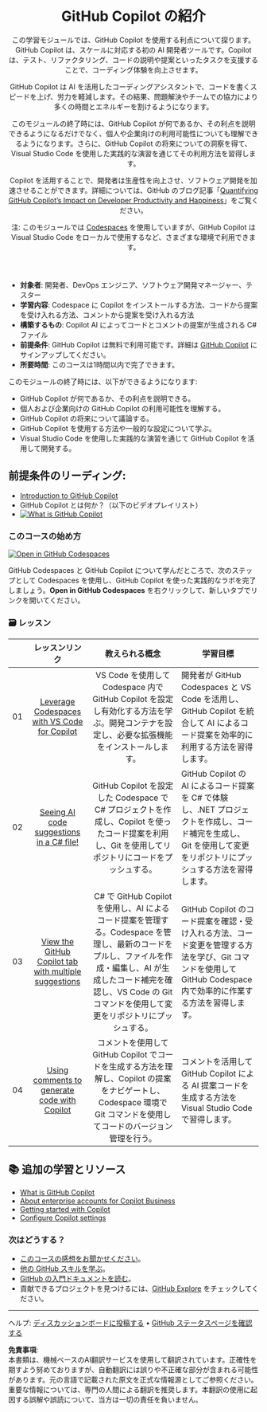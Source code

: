 <header>

# GitHub Copilot の紹介

この学習モジュールでは、GitHub Copilot を使用する利点について探ります。GitHub Copilot は、スケールに対応する初の AI 開発者ツールです。Copilot は、テスト、リファクタリング、コードの説明や提案といったタスクを支援することで、コーディング体験を向上させます。

GitHub Copilot は AI を活用したコーディングアシスタントで、コードを書くスピードを上げ、労力を軽減します。その結果、問題解決やチームでの協力により多くの時間とエネルギーを割けるようになります。

このモジュールの終了時には、GitHub Copilot が何であるか、その利点を説明できるようになるだけでなく、個人や企業向けの利用可能性についても理解できるようになります。さらに、GitHub Copilot の将来についての洞察を得て、Visual Studio Code を使用した実践的な演習を通じてその利用方法を習得します。

Copilot を活用することで、開発者は生産性を向上させ、ソフトウェア開発を加速させることができます。詳細については、GitHub のブログ記事「[Quantifying GitHub Copilot’s Impact on Developer Productivity and Happiness](https://github.blog/2022-09-07-research-quantifying-github-copilots-impact-on-developer-productivity-and-happiness)」をご覧ください。

注: このモジュールでは [Codespaces](https://github.com/codespaces) を使用していますが、GitHub Copilot は Visual Studio Code をローカルで使用するなど、さまざまな環境で利用できます。
</header>

- **対象者**: 開発者、DevOps エンジニア、ソフトウェア開発マネージャー、テスター
- **学習内容**: Codespace に Copilot をインストールする方法、コードから提案を受け入れる方法、コメントから提案を受け入れる方法
- **構築するもの**: Copilot AI によってコードとコメントの提案が生成される C# ファイル
- **前提条件**: GitHub Copilot は無料で利用可能です。詳細は [GitHub Copilot](https://gh.io/copilot) にサインアップしてください。
- **所要時間**: このコースは1時間以内で完了できます。

このモジュールの終了時には、以下ができるようになります:

- GitHub Copilot が何であるか、その利点を説明できる。
- 個人および企業向けの GitHub Copilot の利用可能性を理解する。
- GitHub Copilot の将来について議論する。
- GitHub Copilot を使用する方法や一般的な設定について学ぶ。
- Visual Studio Code を使用した実践的な演習を通じて GitHub Copilot を活用して開発する。

## 前提条件のリーディング:
- [Introduction to GitHub Copilot](https://learn.microsoft.com/en-us/training/modules/introduction-to-github-copilot/)
- GitHub Copilot とは何か？（以下のビデオプレイリスト）
- [![What is GitHub Copilot](https://img.youtube.com/vi/QG1E0SCqqW8/0.jpg)](https://learn.microsoft.com/shows/introduction-to-github-copilot/what-is-github-copilot-1-of-6/)

### このコースの始め方

[![Open in GitHub Codespaces](https://github.com/codespaces/badge.svg)](https://codespaces.new/microsoft/mastering-github-copilot-for-dotnet-csharp-developers?devcontainer_path=.devcontainer%2Fintroduction%2Fdevcontainer.json)

GitHub Codespaces と GitHub Copilot について学んだところで、次のステップとして Codespaces を使用し、GitHub Copilot を使った実践的なラボを完了しましょう。**Open in GitHub Codespaces** を右クリックして、新しいタブでリンクを開いてください。

### 🗃️ レッスン
|       |              レッスンリンク              |                       教えられる概念                       |                     学習目標                 |                             
| :---: | :------------------------------------: | :---------------------------------------------------------: | ----------------------------------------------------------- |
| 01 | [Leverage Codespaces with VS Code for Copilot](https://github.com/microsoft/mastering-github-copilot-for-dotnet-csharp-developers/blob/main/03-Introduction-to-GitHub-Copilot/steps/1-copilot-extension.md) | VS Code を使用して Codespace 内で GitHub Copilot を設定し有効化する方法を学ぶ。開発コンテナを設定し、必要な拡張機能をインストールします。 | 開発者が GitHub Codespaces と VS Code を活用し、GitHub Copilot を統合して AI によるコード提案を効率的に利用する方法を習得します。 |
| 02 | [Seeing AI code suggestions in a C# file!](https://github.com/microsoft/mastering-github-copilot-for-dotnet-csharp-developers/blob/main/03-Introduction-to-GitHub-Copilot/steps/2-skills-dotnet.md) | GitHub Copilot を設定した Codespace で C# プロジェクトを作成し、Copilot を使ったコード提案を利用し、Git を使用してリポジトリにコードをプッシュする。 | GitHub Copilot の AI によるコード提案を C# で体験し、.NET プロジェクトを作成し、コード補完を生成し、Git を使用して変更をリポジトリにプッシュする方法を習得します。 | 
| 03 | [View the GitHub Copilot tab with multiple suggestions](https://github.com/microsoft/mastering-github-copilot-for-dotnet-csharp-developers/blob/main/03-Introduction-to-GitHub-Copilot/steps/3-copilot-hub.md) | C# で GitHub Copilot を使用し、AI によるコード提案を管理する。Codespace を管理し、最新のコードをプルし、ファイルを作成・編集し、AI が生成したコード補完を確認し、VS Code の Git コマンドを使用して変更をリポジトリにプッシュする。 | GitHub Copilot のコード提案を確認・受け入れる方法、コード変更を管理する方法を学び、Git コマンドを使用して GitHub Codespace 内で効率的に作業する方法を習得します。 | 
| 04 | [Using comments to generate code with Copilot](https://github.com/microsoft/mastering-github-copilot-for-dotnet-csharp-developers/blob/main/03-Introduction-to-GitHub-Copilot/steps/4-copilot-comment.md) | コメントを使用して GitHub Copilot でコードを生成する方法を理解し、Copilot の提案をナビゲートし、Codespace 環境で Git コマンドを使用してコードのバージョン管理を行う。 | コメントを活用して GitHub Copilot による AI 提案コードを生成する方法を Visual Studio Code で習得します。 | 

## 📚 追加の学習とリソース

- [What is GitHub Copilot](https://docs.github.com/en/copilot/about-github-copilot/what-is-github-copilot)
- [About enterprise accounts for Copilot Business](https://docs.github.com/en/enterprise-cloud@latest/admin/copilot-business-only/about-enterprise-accounts-for-copilot-business)
- [Getting started with Copilot](https://docs.github.com/en/copilot/getting-started-with-github-copilot/getting-started-with-github-copilot-in-visual-studio-code)
- [Configure Copilot settings](https://docs.github.com/en/copilot/configuring-github-copilot/configuring-github-copilot-settings-on-githubcom)

### 次はどうする？

- [このコースの感想をお聞かせください](https://github.com/orgs/skills/discussions/categories/code-with-copilot)。
- [他の GitHub スキルを学ぶ](https://github.com/skills)。
- [GitHub の入門ドキュメントを読む](https://docs.github.com/en/get-started)。
- 貢献できるプロジェクトを見つけるには、[GitHub Explore](https://github.com/explore) をチェックしてください。

<footer>

---

ヘルプ: [ディスカッションボードに投稿する](https://github.com/orgs/skills/discussions/categories/code-with-copilot) • [GitHub ステータスページを確認する](https://www.githubstatus.com/)

**免責事項**:  
本書類は、機械ベースのAI翻訳サービスを使用して翻訳されています。正確性を期すよう努めておりますが、自動翻訳には誤りや不正確な部分が含まれる可能性があります。元の言語で記載された原文を正式な情報源としてご参照ください。重要な情報については、専門の人間による翻訳を推奨します。本翻訳の使用に起因する誤解や誤読について、当方は一切の責任を負いません。